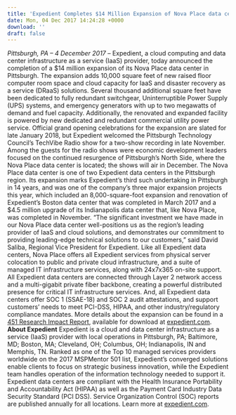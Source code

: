 ```yaml
---
title: 'Expedient Completes $14 Million Expansion of Nova Place data center'
date: Mon, 04 Dec 2017 14:24:28 +0000
download: ''
draft: false
---
```


_Pittsburgh, PA – 4 December 2017_ – Expedient, a cloud computing and data center infrastructure as a service (IaaS) provider, today announced the completion of a $14 million expansion of its Nova Place data center in Pittsburgh. The expansion adds 10,000 square feet of new raised floor computer room space and cloud capacity for IaaS and disaster recovery as a service (DRaaS) solutions. Several thousand additional square feet have been dedicated to fully redundant switchgear, Uninterruptible Power Supply (UPS) systems, and emergency generators with up to two megawatts of demand and fuel capacity. Additionally, the renovated and expanded facility is powered by new dedicated and redundant commercial utility power service. Official grand opening celebrations for the expansion are slated for late January 2018, but Expedient welcomed the Pittsburgh Technology Council’s TechVibe Radio show for a two-show recording in late November. Among the guests for the radio shows were economic development leaders focused on the continued resurgence of Pittsburgh’s North Side, where the Nova Place data center is located; the shows will air in December. The Nova Place data center is one of two Expedient data centers in the Pittsburgh region. Its expansion marks Expedient’s third such undertaking in Pittsburgh in 14 years, and was one of the company’s three major expansion projects this year, which included an 8,000-square-foot expansion and renovation of Expedient’s Boston data center that was completed in March 2017 and a $4.5 million upgrade of its Indianapolis data center that, like Nova Place, was completed in November. “The significant investment we have made in our Nova Place data center well-positions us as the region’s leading provider of IaaS and cloud solutions, and demonstrates our commitment to providing leading-edge technical solutions to our customers,” said David Saliba, Regional Vice President for Expedient. Like all Expedient data centers, Nova Place offers all Expedient services from physical server colocation to public and private cloud infrastructure, and a suite of managed IT infrastructure services, along with 24x7x365 on-site support. All Expedient data centers are connected through Layer 2 network access and a multi-gigabit private fiber backbone, creating a powerful distributed presence for critical IT infrastructure services. And, all Expedient data centers offer SOC 1 (SSAE-18) and SOC 2 audit attestations, and support customers’ needs to meet PCI-DSS, HIPAA, and other industry/regulatory compliance mandates. More details about the expansion can be found in a [451 Research Impact Report](https://www.expedient.com/451-research-pitt-expansion/?utm_source=prnewswire&utm_medium=press%20release), available for download at [expedient.com](https://www.expedient.com/451-research-pitt-expansion/?utm_source=prnewswire&utm_medium=press%20release).  **About Expedient** Expedient is a cloud and data center infrastructure as a service (IaaS) provider with local operations in Pittsburgh, PA; Baltimore, MD; Boston, MA; Cleveland, OH; Columbus, OH; Indianapolis, IN and Memphis, TN. Ranked as one of the Top 10 managed services providers worldwide on the 2017 MSPMentor 501 list, Expedient’s converged solutions enable clients to focus on strategic business innovation, while the Expedient team handles operation of the information technology needed to support it. Expedient data centers are compliant with the Health Insurance Portability and Accountability Act (HIPAA) as well as the Payment Card Industry Data Security Standard (PCI DSS). Service Organization Control (SOC) reports are published annually for all locations. Learn more at [expedient.com](http://www.expedient.com/).